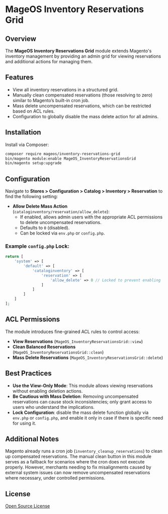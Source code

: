 # MageOS Inventory Reservations Grid

## Overview
The **MageOS Inventory Reservations Grid** module extends Magento's inventory management by providing an admin grid for viewing reservations and additional actions for managing them.

## Features
- View all inventory reservations in a structured grid.
- Manually clean compensated reservations (those resolving to zero) similar to Magento’s built-in cron job.
- Mass delete uncompensated reservations, which can be restricted based on ACL rules.
- Configuration to globally disable the mass delete action for all admins.

## Installation
Install via Composer:
```sh
composer require mageos/inventory-reservations-grid
bin/magento module:enable MageOS_InventoryReservationsGrid
bin/magento setup:upgrade
```

## Configuration
Navigate to **Stores > Configuration > Catalog > Inventory > Reservation** to find the following setting:

- **Allow Delete Mass Action** (`cataloginventory/reservation/allow_delete`):
    - If enabled, allows admin users with the appropriate ACL permissions to delete uncompensated reservations.
    - Defaults to `0` (disabled).
    - Can be locked via `env.php` or `config.php`.

### Example `config.php` Lock:
```php
return [
    'system' => [
        'default' => [
            'cataloginventory' => [
                'reservation' => [
                    'allow_delete' => 0 // Locked to prevent enabling
                ]
            ]
        ]
    ]
];
```

## ACL Permissions
The module introduces fine-grained ACL rules to control access:

- **View Reservations** (`MageOS_InventoryReservationsGrid::view`)
- **Clean Balanced Reservations** (`MageOS_InventoryReservationsGrid::clean`)
- **Mass Delete Reservations** (`MageOS_InventoryReservationsGrid::delete`)

## Best Practices
- **Use the View-Only Mode**: This module allows viewing reservations without enabling deletion actions.
- **Be Cautious with Mass Deletion**: Removing uncompensated reservations can cause stock inconsistencies; only grant access to users who understand the implications.
- **Lock Configuration**: disable the mass delete function globally via `env.php` or `config.php`, and enable it only in case if there is specific need for using it.

## Additional Notes
Magento already runs a cron job (`inventory_cleanup_reservations`) to clean up compensated reservations. The manual clean button in this module serves as a fallback for scenarios where the cron does not execute properly. However, merchants needing to fix misalignments caused by external system issues can now remove uncompensated reservations where necessary, under controlled permissions.

## License
[Open Source License](LICENSE)
